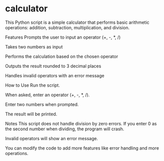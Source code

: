 # calculator

This Python script is a simple calculator that performs basic arithmetic operations: addition, subtraction, multiplication, and division.

Features
Prompts the user to input an operator (+, -, *, /)

Takes two numbers as input

Performs the calculation based on the chosen operator

Outputs the result rounded to 3 decimal places

Handles invalid operators with an error message

How to Use
Run the script.

When asked, enter an operator (+, -, *, /).

Enter two numbers when prompted.

The result will be printed.

Notes
This script does not handle division by zero errors. If you enter 0 as the second number when dividing, the program will crash.

Invalid operators will show an error message.

You can modify the code to add more features like error handling and more operations.
